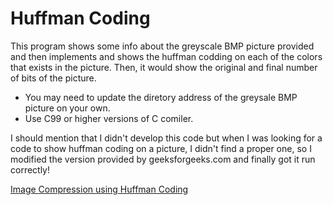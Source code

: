 # Huffman Coding
This program shows some info about the greyscale BMP picture provided and then implements and shows the huffman codding on each of the colors that exists in the picture. Then, it would show the original and final number of bits of the picture.

- You may need to update the diretory address of the greysale BMP picture on your own.
- Use C99 or higher versions of C comiler.

I should mention that I didn't develop this code but when I was looking for a code to show huffman coding on a picture, I didn't find a proper one, so I modified the version provided by geeksforgeeks.com and finally got it run correctly!

[Image Compression using Huffman Coding](https://www.geeksforgeeks.org/image-compression-using-huffman-coding/)

